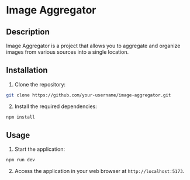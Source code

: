 # Image Aggregator

## Description

Image Aggregator is a project that allows you to aggregate and organize images from various sources into a single location.

## Installation

1. Clone the repository:

```bash
git clone https://github.com/your-username/image-aggregator.git
```

2. Install the required dependencies:

```bash
npm install
```

## Usage

1. Start the application:

```bash
npm run dev
```

2. Access the application in your web browser at `http://localhost:5173`.
